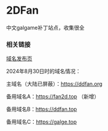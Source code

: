 # 2DFan
中文galgame补丁站点，收集很全

### 相关链接
<a href="https://github.com/2dfan/domains" target="_blank">域名发布页</a>

2024年8月30日时的域名情况：


主域名（大陆已屏蔽）：https://ddfan.org

备用域名A：https://fan2d.top （新增）

备用域名B：https://ddfan.top

备用域名C：https://galge.top
